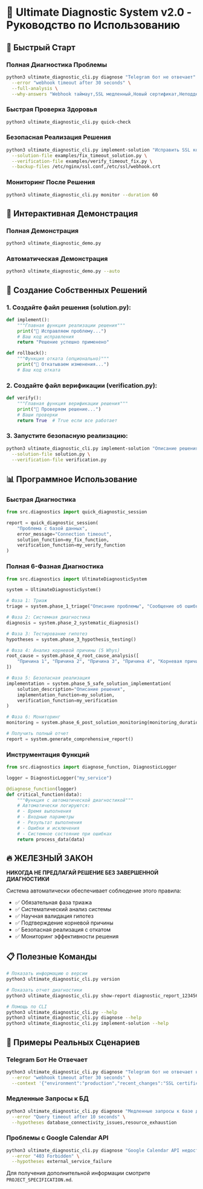 # 🎯 Ultimate Diagnostic System v2.0 - Руководство по Использованию

## 🚀 Быстрый Старт

### Полная Диагностика Проблемы
```bash
python3 ultimate_diagnostic_cli.py diagnose "Telegram бот не отвечает" \
  --error "webhook timeout after 30 seconds" \
  --full-analysis \
  --why-answers "Webhook таймаут,SSL медленный,Новый сертификат,Неподдерживаемый cipher suite,Неправильная конфигурация сервера"
```

### Быстрая Проверка Здоровья
```bash
python3 ultimate_diagnostic_cli.py quick-check
```

### Безопасная Реализация Решения
```bash
python3 ultimate_diagnostic_cli.py implement-solution "Исправить SSL конфигурацию" \
  --solution-file examples/fix_timeout_solution.py \
  --verification-file examples/verify_timeout_fix.py \
  --backup-files /etc/nginx/ssl.conf,/etc/ssl/webhook.crt
```

### Мониторинг После Решения
```bash
python3 ultimate_diagnostic_cli.py monitor --duration 60
```

## 🎯 Интерактивная Демонстрация

### Полная Демонстрация
```bash
python3 ultimate_diagnostic_demo.py
```

### Автоматическая Демонстрация
```bash
python3 ultimate_diagnostic_demo.py --auto
```

## 🔧 Создание Собственных Решений

### 1. Создайте файл решения (solution.py):
```python
def implement():
    """Главная функция реализации решения"""
    print("🔧 Исправляем проблему...")
    # Ваш код исправления
    return "Решение успешно применено"

def rollback():
    """Функция отката (опционально)"""
    print("🔄 Откатываем изменения...")
    # Ваш код отката
```

### 2. Создайте файл верификации (verification.py):
```python
def verify():
    """Главная функция верификации решения"""
    print("🧪 Проверяем решение...")
    # Ваши проверки
    return True  # True если все работает
```

### 3. Запустите безопасную реализацию:
```bash
python3 ultimate_diagnostic_cli.py implement-solution "Описание решения" \
  --solution-file solution.py \
  --verification-file verification.py
```

## 📊 Программное Использование

### Быстрая Диагностика
```python
from src.diagnostics import quick_diagnostic_session

report = quick_diagnostic_session(
    "Проблема с базой данных",
    error_message="Connection timeout",
    solution_function=my_fix_function,
    verification_function=my_verify_function
)
```

### Полная 6-Фазная Диагностика
```python
from src.diagnostics import UltimateDiagnosticSystem

system = UltimateDiagnosticSystem()

# Фаза 1: Триаж
triage = system.phase_1_triage("Описание проблемы", "Сообщение об ошибке")

# Фаза 2: Системная диагностика  
diagnosis = system.phase_2_systematic_diagnosis()

# Фаза 3: Тестирование гипотез
hypotheses = system.phase_3_hypothesis_testing()

# Фаза 4: Анализ корневой причины (5 Whys)
root_cause = system.phase_4_root_cause_analysis([
    "Причина 1", "Причина 2", "Причина 3", "Причина 4", "Корневая причина"
])

# Фаза 5: Безопасная реализация
implementation = system.phase_5_safe_solution_implementation(
    solution_description="Описание решения",
    implementation_function=my_solution,
    verification_function=my_verification
)

# Фаза 6: Мониторинг
monitoring = system.phase_6_post_solution_monitoring(monitoring_duration_minutes=30)

# Получить полный отчет
report = system.generate_comprehensive_report()
```

### Инструментация Функций
```python
from src.diagnostics import diagnose_function, DiagnosticLogger

logger = DiagnosticLogger("my_service")

@diagnose_function(logger)
def critical_function(data):
    """Функция с автоматической диагностикой"""
    # Автоматически логируются:
    # - Время выполнения
    # - Входные параметры  
    # - Результат выполнения
    # - Ошибки и исключения
    # - Системное состояние при ошибках
    return process_data(data)
```

## 🔥 ЖЕЛЕЗНЫЙ ЗАКОН

**НИКОГДА НЕ ПРЕДЛАГАЙ РЕШЕНИЕ БЕЗ ЗАВЕРШЕННОЙ ДИАГНОСТИКИ**

Система автоматически обеспечивает соблюдение этого правила:
- ✅ Обязательная фаза триажа
- ✅ Систематический анализ системы
- ✅ Научная валидация гипотез  
- ✅ Подтверждение корневой причины
- ✅ Безопасная реализация с откатом
- ✅ Мониторинг эффективности решения

## 📋 Полезные Команды

```bash
# Показать информацию о версии
python3 ultimate_diagnostic_cli.py version

# Показать отчет диагностики
python3 ultimate_diagnostic_cli.py show-report diagnostic_report_123456.json

# Помощь по CLI
python3 ultimate_diagnostic_cli.py --help
python3 ultimate_diagnostic_cli.py diagnose --help
python3 ultimate_diagnostic_cli.py implement-solution --help
```

## 🎯 Примеры Реальных Сценариев

### Telegram Бот Не Отвечает
```bash
python3 ultimate_diagnostic_cli.py diagnose "Telegram бот не отвечает на команды" \
  --error "webhook timeout after 30 seconds" \
  --context '{"environment":"production","recent_changes":"SSL certificate update"}'
```

### Медленные Запросы к БД
```bash
python3 ultimate_diagnostic_cli.py diagnose "Медленные запросы к базе данных" \
  --error "Query timeout after 10 seconds" \
  --hypotheses database_connectivity_issues,resource_exhaustion
```

### Проблемы с Google Calendar API
```bash
python3 ultimate_diagnostic_cli.py diagnose "Google Calendar API недоступен" \
  --error "403 Forbidden" \
  --hypotheses external_service_failure
```

Для получения дополнительной информации смотрите `PROJECT_SPECIFICATION.md`.